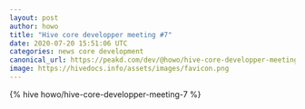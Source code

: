 ```yaml
---
layout: post
author: howo
title: "Hive core developper meeting #7"
date: 2020-07-20 15:51:06 UTC
categories: news core development
canonical_url: https://peakd.com/dev/@howo/hive-core-developper-meeting-7
image: https://hivedocs.info/assets/images/favicon.png
---
```

{% hive howo/hive-core-developper-meeting-7 %}
